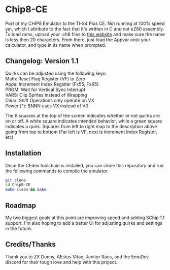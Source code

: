 # Chip8-CE

Port of my CHIP8 Emulator to the TI-84 Plus CE. Not running at 100% speed yet, which I attribute to the fact that it's written in C and not eZ80 assembly. To load roms, upload your .ch8 files to [this website](https://leong.sh/chip84ceromcreator/) and make sure the name is less then 20 characters. From there, just load the Appvar onto your calculator, and type in its name when prompted.  

## Changelog: Version 1.1

Quirks can be adjusted using the following keys:  
Math: Reset Flag Register (VF) to Zero  
Apps: Increment Index Register (Fx55, Fx65)  
PRGM: Wait for Vertical Sync Interrupt  
VARS: Clip Sprites instead of Wrapping  
Clear: Shift Operations only operate on VX  
Power (^): BNNN uses VX instead of V0  

The 6 squares at the top of the screen indicates whether or not quirks are on or off. A white square indicates intended behavior, while a green square indicates a quirk. Squares from left to right map to the description above going from top to bottom (Far left is VF, next is increment Index Register, etc)

## Installation  

Once the CEdev toolchain is installed, you can clone this repository and run the following commands to compile the emulator.

```bash  
git clone
cd Chip8-CE
make clean && make
```  

## Roadmap  

My two biggest goals at this point are improving speed and adding SChip 1.1 support. I'm also hoping to add a better UI for adjusting quirks and settings in the future.

## Credits/Thanks  

Thank you to ZX Dunny, AEstus Vitae, Janitor Raus, and the EmuDev discord for their tough love and help with this project.

